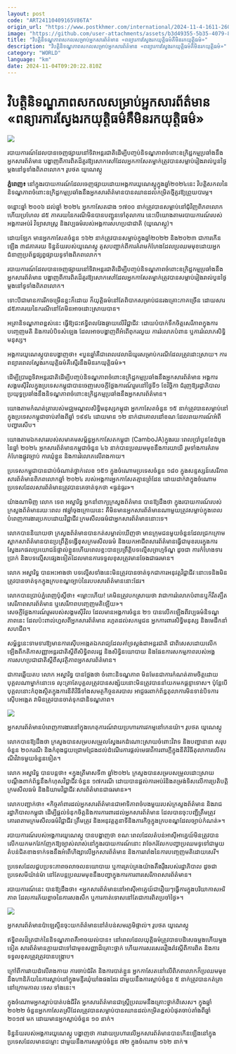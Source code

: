 ```yaml
---
layout: post
code: "ART24110409165V86TA"
origin_url: "https://www.postkhmer.com/international/2024-11-4-1611-260598"
image: "https://github.com/user-attachments/assets/b3d49355-5b35-4079-89fe-fab1a1b6e9e2"
title: "វិបត្តិនិទណ្ឌភាពសកលសម្រាប់អ្នកសារព័ត៌មាន «ពន្យារការស្វែងរក​យុត្ដិធម៌​​គឺមិនរក​​​​​យុត្តិធម៌​»​"
description: "​​វិបត្តិនិទណ្ឌភាពសកលសម្រាប់អ្នកសារព័ត៌មាន «ពន្យារការស្វែងរក​យុត្ដិធម៌​​គឺមិនរក​​​​​យុត្តិធម៌​»​​"
category: "WORLD"
language: "km"
date: 2024-11-04T09:20:22.810Z
---
```


# វិបត្តិនិទណ្ឌភាពសកលសម្រាប់អ្នកសារព័ត៌មាន «ពន្យារការស្វែងរក​យុត្ដិធម៌​​គឺមិនរក​​​​​យុត្តិធម៌​»​

![](https://github.com/user-attachments/assets/822dc97b-20b0-4bf7-a779-21e1ad9ccf23)

របាយការណ៍ដែលបានចេញផ្សាយនៅទិវាអន្តរជាតិដើម្បីបញ្ចប់និទណ្ឌភាពចំពោះឧក្រិដ្ឋកម្មប្រឆាំងនឹងអ្នកសារព័ត៌មាន បង្ហាញពីការពិតដ៏គួរឱ្យសោកសៅដែលអ្នកកាសែតម្នាក់ត្រូវបានសម្លាប់រៀងរាល់បួនថ្ងៃម្តងនៅទូទាំងពិភពលោក។ រូបថត យូណេស្កូ

**ភ្នំពេញ៖** នៅក្នុង​របាយការណ៍​​​ដែល​ចេញផ្សាយ​ដោយ​អង្គការ​យូណេស្កូ​ក្នុង​ឆ្នាំ២០២៤​នេះ វិបត្តិ​សកល​នៃ​និ​ទណ្ឌ​ភាព​ចំពោះ​ឧក្រិដ្ឋកម្ម​ប្រឆាំងនឹង​អ្នកសារព័ត៌មាន​បាន​ឈានដល់​កម្រិត​ថ្មី​គួរឱ្យ​ព្រួយបារម្ភ​។​

ចន្លោះ​ឆ្នាំ ២០០៦ ដល់​ឆ្នាំ ២០២៤ អ្នកកាសែត​ជាង ១៧០០ នាក់​ត្រូវបាន​សម្លាប់​នៅ​ជុំវិញ​ពិភពលោក ហើយ​ប្រហែល ៨៥ ភាគរយ​នៃ​ករណី​មិនបាន​បញ្ជូនទៅ​តុលាការ នេះ​បើ​យោងតាម​របាយការណ៍រ​បស់​អង្គ​ការអប់រំ វិទ្យាសាស្ត្រ និង​វប្បធម៌​របស់​អង្គការសហប្រជាជាតិ (​យូណេស្កូ​)​។​

​ដោយឡែក មាន​អ្នកកាសែត​ចំនួន ១៦២ នាក់​ត្រូវបាន​សម្លាប់​ក្នុង​ឆ្នាំ២០២២​ និង២០២៣ ជា​ការកើនឡើង ៣៨ភាគរយ​ ទិន្នន័យ​របស់យូណេស្កូ គូសបញ្ជាក់​ពី​ការគំរាមកំហែង​ដែល​ប្រឈមមុខ​ដោយ​អ្នកជំនាញ​ប្រព័ន្ធ​ផ្សព្វផ្សាយ​ទូទាំង​ពិភពលោក​។​

​របាយការណ៍​ដែល​បានចេញ​ផ្សាយ​នៅទិវា​​អន្តរជាតិ​ដើម្បី​បញ្ចប់​និ​ទណ្ឌ​ភាព​ចំពោះ​ឧក្រិដ្ឋកម្ម​ប្រឆាំងនឹង​អ្នកសារព័ត៌មាន បង្ហាញ​ពី​ការពិត​ដ៏​គួរឱ្យ​សោកសៅ​ដែល​អ្នកកាសែត​ម្នាក់​ត្រូវបាន​សម្លាប់​រៀងរាល់​បួន​ថ្ងៃ​ម្តង​នៅ​ទូទាំង​ពិភពលោក​។​

​ទោះបីជា​មានការ​រីកចម្រើន​ខ្លះ​ក៏ដោយ ក៏​យុត្តិធម៌​នៅតែ​ពិបាក​សម្រាប់​ជនរងគ្រោះ​ភាគច្រើន ដោយសារ ៨៥ភាគរយនៃ​ករណី​នៅតែ​មិនអាច​ដោះស្រាយបាន​។

​អត្រា​និ​ទណ្ឌ​ភាព​ខ្ពស់​នេះ ធ្វើឱ្យជះ​ឥទ្ធិពល​​វែងឆ្ងាយ​លើ​វិជ្ជាជីវៈ ដោយ​បំបាក់ទឹកចិត្ត​សេរីភាព​ក្នុងការ​បញ្ចេញមតិ និង​ការ​បំបិទ​សំឡេង ដែល​អាច​បង្ហាញ​ពី​អំពើពុករលួយ ការរំលោភបំពាន ឬ​ការរំលោភ​សិទ្ធិមនុស្ស​។​

អង្គការ​យូណេស្កូ​បាន​បង្ហាញថា​៖ «​​បួន​ឆ្នាំ​គឺជា​ពេលវេលា​ដ៏​យូរ​សម្រាប់​ករណី​ដែល​ត្រូវ​ដោះស្រាយ​។ ការពន្យារពេលស្វែង​រក​​យុ​ត្តិ​ធម៌​គឺស្មើរ​នឹង​មិនរក​​​យុត្តិធម៌»​។​

​ដើម្បី​ប្រារឰ​ទិវា​អន្តរជាតិ​ដើម្បី​បញ្ចប់​និ​ទណ្ឌ​ភាព​ចំពោះ​ឧក្រិដ្ឋកម្ម​ប្រឆាំងនឹង​អ្នកសារព័ត៌មាន អង្គការ​សង្គមស៊ីវិល​​ក្នុងប្រទេស​កម្ពុជា​បានចេញ​សេចក្តីថ្លែងការណ៍​រួម​នៅ​ថ្ងៃទី១ ខែវិច្ឆិកា ជំ​រុញឱ្យ​រដ្ឋាភិបាល​ប្រយុទ្ធ​ប្រឆាំងនឹង​និ​ទណ្ឌ​ភាព​ចំពោះ​ឧក្រិដ្ឋកម្ម​ប្រឆាំងនឹង​អ្នកសារព័ត៌មាន​។​

​យោងតាម​កំណត់ត្រា​របស់​មជ្ឈមណ្ឌល​សិទ្ធិមនុស្ស​កម្ពុជា អ្នកកាសែត​ចំនួន ១៥ នាក់​ត្រូវបាន​សម្លាប់​នៅក្នុង​ប្រទេស​កម្ពុជា​ចាប់តាំងពី​ឆ្នាំ ១៩៩៤ ដោយមាន ១២ នាក់​ជា​គោលដៅ​ខណៈដែល​រាយការណ៍​អំពី​បញ្ហា​រសើប​។​

​យោងតា​មឯកសារ​របស់​សមាគម​សម្ព័ន្ធ​អ្នកកាសែត​កម្ពុជា (CamboJA)​ ក្នុង​រយៈពេល​ប្រាំបួន​ខែ​ដំបូង​នៃ​ឆ្នាំ ២០២៤​ អ្នកសារព័ត៌មាន​កម្ពុ​ជា​ចំនួន ៤៦ នាក់​បាន​ប្រឈមមុខ​នឹង​ការយាយី រួមទាំង​ការគំរាមកំហែង​ផ្លូវច្បាប់ ការឃុំខ្លួន និង​ការរំលោភ​លើ​រាងកាយ។​

​ប្រទេស​កម្ពុជា​បានជា​ប់​ចំណាត់ថ្នាក់​លេខ ១៥១ ក្នុងចំណោម​ប្រទេស​ចំនួន ១៨០ ក្នុង​ស​ន្ទ​ស្សន៍​សេរីភាព​សារព័ត៌មាន​ពិភពលោក​ឆ្នាំ ២០២៤ របស់​អង្គការ​អ្នកកាសែត​គ្មាន​ព្រំដែន ដោយ​ដាក់​វា​ក្នុងចំណោម​ប្រទេស​ដែល​សារព័ត៌មាន​ត្រូវបាន​គេ​ចាត់ទុកថា «​ធ្ងន់ធ្ងរ​»។​

យ៉ាងណាមិញ លោក​ ទេព អស្នារិទ្ធ អ្នក​នាំពាក្យ​ក្រសួង​ព័ត៌មាន បាន​ឱ្យដឹងថា ក្នុងរបាយការណ៍របស់ក្រសួងព័ត៌មានរយៈពេល ៧ឆ្នាំចុងក្រោយនេះ គឺមិនមានអ្នកសារព័ត៌មានណាមួយត្រូវសម្លាប់ក្នុងពេលបំពេញការងារប្រកប​ដោយ​វិជ្ជាជីវៈ​ ក្រមសីលធម៌​ជា​អ្នក​សារព័ត៌មាន​នោះទេ។

លោក​បាន​និយាយថា ក្រសួង​ព័ត៌មាន​បាន​កត់​សម្គាល់​ឃើញថា មាន​ក្រុម​ជន​មួយ​ចំនួន​ដែល​ជ្រក​ក្រោម​ស្លាក​សាព័ត៌មាន​បាន​ប្រព្រឹត្ដិ​ទង្វើ​ខុស​ក្រម​សីលធម៌ និង​យក​អាជីព​សារព័ត៌មាន​ធ្វើ​ជា​មុខ​របរ​ក្នុង​ការ​ស្វែង​រក​ផល​ប្រយោជន៍​ផ្ទាល់​ខ្លួន​ ហើយ​ពេល​ខ្លះ​បាន​ប្រព្រឹត្ដិ​បទល្មើស​ព្រហ្មទ័ណ្ឌ​ ដូចជា ការ​កំហែង​ទារ​ប្រាក់ និង​បទល្មើស​ផ្សេង​ទៀត​ ដែល​មាន​ការ​ទទួល​ខុស​ត្រូវ​មាន​ចែង​ជា​ធរមាន។

លោក អស្នារិទ្ធ ​បាន​អះអាង​ថា បទល្មើស​ទាំង​នេះមិនត្រូវបាន​ចាត់​ទុក​ជា​ការ​អនុវត្ដ​វិជ្ជាជីវៈ​នោះទេ​ និង​មិន​ត្រូវបានចាត់​ទុក​ក្នុង​ក្រប​ខណ្ឌ​ច្បាប់​នៃរបប​​សារព័ត៌មាន​នោះដែរ​។

លោក​បាន​ប្រាប់​ភ្នំពេញប៉ុស្ដិ៍ថា​៖ «​ម្លោះហើយ! គេមិន​ត្រូវបកស្រាយ​ថា វាជា​ការ​រំលោភបំពាន​ ឬក៏​រឹតត្បឹត​សេរីភាពសារព័ត៌មាន​ ឬ​សេរីភាព​បញ្ចេញ​មតិ​ឡើយ​»។   
សេចក្តីថ្លែងការណ៍រួមរបស់សង្គមស៊ីវិល ដែល​មាន​អង្គការចំនួន ២១ បានលើកឡើង​ពី​វប្បធម៌និទណ្ឌភាពនេះ ដែលប៉ះពាល់​ហួសពីអ្នកសារព័ត៌មាន រហូត​ដល់​សកម្មជន អ្នកការពារសិទ្ធិមនុស្ស និងមេដឹកនាំសហជីព។

សម្ព័ន្ធនេះទាមទារឱ្យមានការស៊ើបអង្កេតឯករាជ្យដែលគាំទ្រស្តង់ដាអន្តរជាតិ ជាពិសេសដោយលើកឡើងពីកតិកាសញ្ញាអន្តរជាតិស្តីពីសិទ្ធិពលរដ្ឋ និងសិទ្ធិនយោបាយ និងផែនការសកម្មភាពរបស់អង្គការសហប្រជាជាតិស្តីពីសុវត្ថិភាពអ្នកសារព័ត៌មាន។

ជាការ​ឆ្លើយតប លោក អស្នារិទ្ធ ​បានថ្លែងថា ចំពោះ​និទណ្ឌភាព មិន​មែន​ជាការ​កំណត់​តាម​ចិត្ដ​ដោយ​បុគ្គល​ណា​ម្នាក់​នោះទេ លុះត្រា​តែ​បុគ្គល​ត្រូវបាន​សង្ស័យ​នោះ​មិន​ត្រូវបាន​នាំយក​មក​ផ្ដន្ទាទោស​។ ប៉ុន្ដែ​បើ​បុគ្គល​នោះ​កំពុង​ស្ថិត​ក្នុង​ការ​នីតិវិធីទាំង​សមត្ថកិច្ច​នគរបាល អាជ្ញធរ​ពាក់ព័ន្ធ ​តុលាការ​មិន​ទាន់​បិទ​ការ​ស៊ើប​អង្កេត វា​មិន​ត្រូវបានចាត់​ទុក​ជា​និទណ្ឌភាព។

![](https://github.com/user-attachments/assets/499facce-e269-4feb-9f96-b7f558077304)

អ្នកសារព័ត៌មានបំពេញការងារនៅក្នុងហេតុការណ៍វាយប្រហារភារវកម្មនៅកេនយ៉ា។ រូបថត យូណេស្កូ

លោក​បាន​ឱ្យដឹងថា​ ក្រសួង​បាន​សម្របសម្រួល​ស្វែងរក​ដំណោះស្រាយ​ចំពោះ​វិវាទ និង​បញ្ហា​នានា សរុប​ចំនួន ២០​ករណី និង​កំពុង​ជួយ​ជ្រោមជ្រែង​ដល់​ដំណើរ​ការផ្តល់​មេធាវី​ការពារ​ក្តី​ក្នុង​នីតិវិធីតុលាការ​លើករ​ណី​វិវាទ​មួយចំនួនទៀត​។

លោក អស្នារិទ្ធ បាន​បន្ត​ថា​៖ «ក្នុង​ត្រីមាស​ទី​៣ ឆ្នាំ​២០២៤ ក្រសួង​បាន​សម្របសម្រួល​ដោះស្រាយ​បណ្តឹង​ពាក់ព័ន្ធ​នឹង​កំហុស​វិជ្ជាជីវៈ​ចំនួន​ ​១៧​ករណី ដោយបាន​ផ្តល់​ការអប់រំ​និង​តម្រង់​ទិសលើ​ការប្រតិបត្តិ​ក្រមសីលធម៌ និង​និយាម​វិជ្ជាជីវៈ​សារព័ត៌មាន​ជា​ធរមាន​»។

លោក​បញ្ជាក់​ថា​៖ «កិច្ច​គាំពារ​ដល់​អ្នកសារព័ត៌មាន​ជា​អាទិភាព​ចំបង​មួយ​របស់​ក្រសួង​ព័ត៌មាន និង​រាជរដ្ឋាភិបាល​កម្ពុជា ដើម្បី​ផ្តល់​ទំនុកចិត្ត​និង​ការការពារ​ដល់​អ្នកសារព័ត៌មាន ដែល​បាន​ចុះបញ្ជី​ត្រឹមត្រូវ គោរព​តាម​ក្រមសីលធម៌​វិជ្ជាជីវៈ​ត្រឹមត្រូវ និង​អនុវត្ត​តួនាទី​និង​ភារកិច្ច​ក្នុង​ក្របខណ្ឌ​ដែល​ច្បាប់​កំណត់​»។​

របាយការណ៍​របស់​អង្គការ​យូណេស្កូ ​បាន​បង្ហាញ​ថា ខណៈពេលដែល​តំបន់​អាស៊ីអាគ្នេយ៍​មិនត្រូវ​បានលើក​យកមក​វែកញែក​​ឱ្យ​ច្បាស់លាស់​នៅក្នុង​របាយការណ៍​នោះ វា​ចែករំលែក​បញ្ហា​ប្រឈម​ទូទៅ​ជាមួយ​តំបន់​ជិតខាង​ទាក់ទង​នឹង​អំពើហិង្សា​លើ​អ្នកសារព័ត៌មាន និង​ការរារាំង​នៃ​ការបញ្ចេញមតិ​ដោយ​សេរី​។​

​ប្រទេស​ដែល​ជួបប្រទះ​ភាពចលាចល​នយោបាយ ឬ​ការគ្រប់គ្រង​យ៉ាង​តឹងរ៉ឹង​របស់​រដ្ឋាភិបាល ដូចជា​ប្រទេស​មី​យ៉ាន់​ម៉ា នៅតែ​បន្ត​ប្រឈមមុខ​នឹង​បញ្ហា​ក្នុងការ​ការពារ​សេរីភាព​សារព័ត៌មាន​។​

​របាយការណ៍​នេះ​ បាន​ឱ្យដឹង​ថា៖ «​អ្នកសារព័ត៌មាន​នៅ​អាស៊ីអាគ្នេយ៍​ជារឿយៗ​ធ្វើការ​ក្នុង​បរិយាកាស​អរិភាព ដែល​ការភ័យខ្លាច​នៃ​ការសង​សឹក ឬ​ការកាត់ទោស​នៅតែ​ជាការ​ពិត​ប្រចាំថ្ងៃ​»។​

![](https://github.com/user-attachments/assets/5280de63-e7c1-4142-84e7-3a0435a00394)

អ្នកសារព័ត៌មានប៉ាឡេស្ទីនចុះយកព័ត៌មាននៅតំបន់សមរភូមិផ្ទាល់។ រូបថត យូណេស្កូ

​ឥទ្ធិពល​ដ៏​ត្រជាក់​នៃ​និ​ទណ្ឌ​ភាព​គឺអាច​យល់បាន​៖ នៅពេលដែល​យុត្តិធម៌​ត្រូវបាន​បដិសេធ​ម្តង​ហើយ​ម្តងទៀត សារព័ត៌មាន​ក្លាយជាទៅជា​មុខ​សញ្ញា​​ដ៏​គ្រោះថ្នាក់ ហើយ​ការ​សរសេរ​រឿង​រ៉ាវ​ស្ដីពី​ការពិត និង​ការទទួលខុសត្រូវ​ត្រូវបាន​បង្ក្រាប​។​

​ក្រៅពី​ការវាយដំ​លើ​រាងកាយ ការចាប់​ជំរិត និង​ការបាត់​ខ្លួន អ្នកកាសែតនៅលើ​ពិភពលោក​​ក៏​ប្រឈមមុខ​នឹង​ហានិភ័យ​នៃ​ការស្លាប់​នៅក្នុង​មន្ទីរឃុំឃាំង​ផងដែរ ជាមួយនឹង​ការស្លាប់​ចំនួន ៥ នាក់​ត្រូវបាន​កត់ត្រា​នៅក្រោម​កាលៈទេសៈ​ទាំងនេះ​។​

​ក្នុងចំណោម​អ្នកស្លាប់​បាត់បង់​ជីវិត អ្នកសារព័ត៌មាន​ជា​ស្ត្រី​ប្រឈម​នឹង​គ្រោះថ្នាក់​ពិសេស​។ ក្នុង​ឆ្នាំ ២០២២ ចំនួន​អ្នកកាសែត​ស្រី​ដែល​ត្រូវបាន​សម្លាប់​បាន​ឈានដល់​កម្រិត​ខ្ពស់បំផុត​ចាប់តាំងពី​ឆ្នាំ ២០១៧​ មក ដោយមាន​អ្នកស្លាប់​ចំនួន ១០ នាក់​។​

​ទិន្នន័យ​របស់​អង្គការ​យូណេស្កូ​ បង្ហាញថា ការវាយប្រហារ​លើ​អ្នកសារព័ត៌មាន​បាន​កើនឡើង​នៅក្នុង​ប្រទេស​ដែលមាន​ជម្លោះ ជាមួយនឹង​ការសម្លាប់​ចំនួន ៧២ ក្នុងចំណោម ១៦២​ នាក់៕